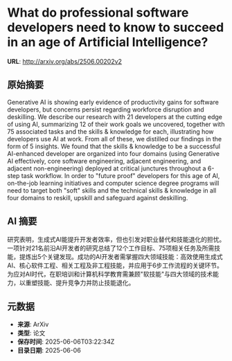 # What do professional software developers need to know to succeed in an age of Artificial Intelligence?

**URL**: http://arxiv.org/abs/2506.00202v2

## 原始摘要

Generative AI is showing early evidence of productivity gains for software
developers, but concerns persist regarding workforce disruption and deskilling.
We describe our research with 21 developers at the cutting edge of using AI,
summarizing 12 of their work goals we uncovered, together with 75 associated
tasks and the skills &amp; knowledge for each, illustrating how developers use AI
at work. From all of these, we distilled our findings in the form of 5
insights. We found that the skills &amp; knowledge to be a successful AI-enhanced
developer are organized into four domains (using Generative AI effectively,
core software engineering, adjacent engineering, and adjacent non-engineering)
deployed at critical junctures throughout a 6-step task workflow. In order to
"future proof" developers for this age of AI, on-the-job learning initiatives
and computer science degree programs will need to target both "soft" skills and
the technical skills &amp; knowledge in all four domains to reskill, upskill and
safeguard against deskilling.


## AI 摘要

研究表明，生成式AI能提升开发者效率，但也引发对职业替代和技能退化的担忧。一项针对21名前沿AI开发者的研究总结了12个工作目标、75项相关任务及所需技能，提炼出5个关键发现。成功的AI开发者需掌握四大领域技能：高效使用生成式AI、核心软件工程、相关工程及非工程技能，并应用于6步工作流程的关键环节。为应对AI时代，在职培训和计算机科学教育需兼顾"软技能"与四大领域的技术能力，以重塑技能、提升竞争力并防止技能退化。

## 元数据

- **来源**: ArXiv
- **类型**: 论文
- **保存时间**: 2025-06-06T03:22:34Z
- **目录日期**: 2025-06-06
